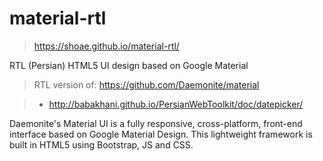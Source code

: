 # material-rtl

> https://shoae.github.io/material-rtl/

RTL (Persian) HTML5 UI design based on Google Material

> RTL version of: https://github.com/Daemonite/material
  
> + http://babakhani.github.io/PersianWebToolkit/doc/datepicker/

Daemonite's Material UI is a fully responsive, cross-platform, front-end interface based on Google Material Design. This lightweight framework is built in HTML5 using Bootstrap, JS and CSS.
